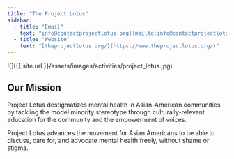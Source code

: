 ```yaml
---
title: "The Project Lotus"
sidebar:
  - title: "Email"
    text: "info@contactprojectlotus.org](mailto:info@contactprojectlotus.org)"
  - title: "Website"
    text: "[theprojectlotus.org/](https://www.theprojectlotus.org/)"
---
```


![]({{ site.url }}/assets/images/activities/project_lotus.jpg)


## Our Mission


Project Lotus destigmatizes mental health in Asian-American communities by tackling the model minority stereotype through culturally-relevant education for the community and the empowerment of voices.

Project Lotus advances the movement for Asian Americans to be able to discuss, care for, and advocate mental health freely, without shame or stigma.
